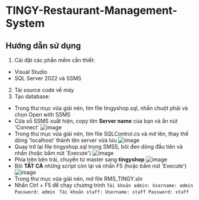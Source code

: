 # TINGY-Restaurant-Management-System
## Hướng dẫn sử dụng
1. Cài đặt các phần mềm cần thiết:
* Visual Studio
* SQL Server 2022 và SSMS
2. Tải source code về máy
3. Tạo database:
* Trong thư mục vừa giải nén, tìm file tingyshop.sql, nhấn chuột phải và chọn Open with SSMS
* Cửa sổ SSMS xuất hiện, copy tên **Server name** của bạn và ấn nút 'Connect'
![image](https://user-images.githubusercontent.com/28885151/235122740-50326479-0650-4bf1-9aba-9b786c711a10.png)
* Trong thư mục vừa giải nén, tìm file SQLControl.cs và mở lên, thay thế dòng 'localhost' thành tên server vừa lưu
![image](https://user-images.githubusercontent.com/28885151/235123067-cf6c2dea-56d8-4868-9ce6-bd820b3affdd.png)
* Quay trở lại file tingyshop.sql trong SMSS, bôi đen dòng đầu tiên và nhấn (hoặc bấm nút 'Execute')
![image](https://user-images.githubusercontent.com/28885151/235121345-69617d39-dd2c-4386-a0e3-c6c31adfdbb3.png)
* Phía trên bên trái, chuyển từ master sang **tingyshop**
![image](https://user-images.githubusercontent.com/28885151/235121849-ce82934f-81fd-443a-89a7-a0a39df39c8b.png)
* Bôi **TẤT CẢ** những script còn lại và nhấn F5 (hoặc bấm nút 'Execute')
![image](https://user-images.githubusercontent.com/28885151/235122054-b37fb1e3-a3dd-4c34-a49f-61e3e01ee597.png)
* Trong thư mục vừa giải nén, mở file RMS_TINGY.sln
* Nhấn Ctrl + F5 để chạy chương trình
`Tài khoản admin:
Username: admin
Password: admin`
` Tài khoản staff:
Username: staff
Password: staff`


